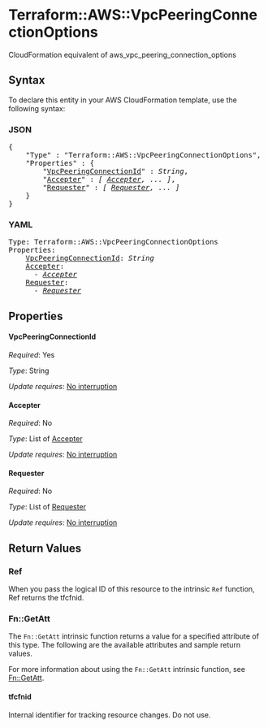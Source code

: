 # Terraform::AWS::VpcPeeringConnectionOptions

CloudFormation equivalent of aws_vpc_peering_connection_options

## Syntax

To declare this entity in your AWS CloudFormation template, use the following syntax:

### JSON

<pre>
{
    "Type" : "Terraform::AWS::VpcPeeringConnectionOptions",
    "Properties" : {
        "<a href="#vpcpeeringconnectionid" title="VpcPeeringConnectionId">VpcPeeringConnectionId</a>" : <i>String</i>,
        "<a href="#accepter" title="Accepter">Accepter</a>" : <i>[ <a href="accepter.md">Accepter</a>, ... ]</i>,
        "<a href="#requester" title="Requester">Requester</a>" : <i>[ <a href="requester.md">Requester</a>, ... ]</i>
    }
}
</pre>

### YAML

<pre>
Type: Terraform::AWS::VpcPeeringConnectionOptions
Properties:
    <a href="#vpcpeeringconnectionid" title="VpcPeeringConnectionId">VpcPeeringConnectionId</a>: <i>String</i>
    <a href="#accepter" title="Accepter">Accepter</a>: <i>
      - <a href="accepter.md">Accepter</a></i>
    <a href="#requester" title="Requester">Requester</a>: <i>
      - <a href="requester.md">Requester</a></i>
</pre>

## Properties

#### VpcPeeringConnectionId

_Required_: Yes

_Type_: String

_Update requires_: [No interruption](https://docs.aws.amazon.com/AWSCloudFormation/latest/UserGuide/using-cfn-updating-stacks-update-behaviors.html#update-no-interrupt)

#### Accepter

_Required_: No

_Type_: List of <a href="accepter.md">Accepter</a>

_Update requires_: [No interruption](https://docs.aws.amazon.com/AWSCloudFormation/latest/UserGuide/using-cfn-updating-stacks-update-behaviors.html#update-no-interrupt)

#### Requester

_Required_: No

_Type_: List of <a href="requester.md">Requester</a>

_Update requires_: [No interruption](https://docs.aws.amazon.com/AWSCloudFormation/latest/UserGuide/using-cfn-updating-stacks-update-behaviors.html#update-no-interrupt)

## Return Values

### Ref

When you pass the logical ID of this resource to the intrinsic `Ref` function, Ref returns the tfcfnid.

### Fn::GetAtt

The `Fn::GetAtt` intrinsic function returns a value for a specified attribute of this type. The following are the available attributes and sample return values.

For more information about using the `Fn::GetAtt` intrinsic function, see [Fn::GetAtt](https://docs.aws.amazon.com/AWSCloudFormation/latest/UserGuide/intrinsic-function-reference-getatt.html).

#### tfcfnid

Internal identifier for tracking resource changes. Do not use.

